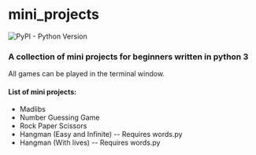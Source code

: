 # mini_projects
![PyPI - Python Version](https://img.shields.io/pypi/pyversions/py)
### A collection of mini projects for beginners written in python 3
All games can be played in the terminal window.

#### List of mini projects:

* Madlibs
* Number Guessing Game
* Rock Paper Scissors
* Hangman (Easy and Infinite) -- Requires words.py
* Hangman (With lives) -- Requires words.py
